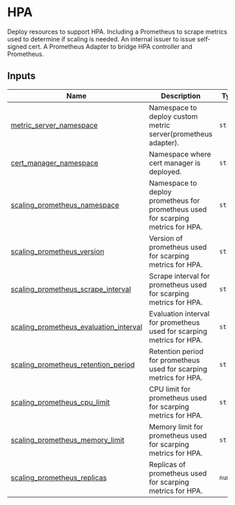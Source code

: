 # HPA
Deploy resources to support HPA.
Including a Prometheus to scrape metrics used to determine if scaling is needed.
An internal issuer to issue self-signed cert.
A Prometheus Adapter to bridge HPA controller and Prometheus.

## Inputs

| Name | Description | Type | Default | Required |
|------|-------------|------|---------|:--------:|
| <a name="input_metric_server_namespace"></a> [metric\_server\_namespace](#input\_metric\_server\_namespace) | Namespace to deploy custom metric server(prometheus adapter). | `string` | `sn-system` | no |
| <a name="input_cert_manager_namespace"></a> [cert\_manager\_namespace](#input\_cert\_manager\_namespace) | Namespace where cert manager is deployed. | `string` | `cert-manager` | no |
| <a name="input_scaling_prometheus_namespace"></a> [scaling\_prometheus\_namespace](#input\_scaling\_prometheus\_namespace) | Namespace to deploy prometheus for prometheus used for scarping metrics for HPA. | `string` | `sn-system` | no |
| <a name="input_scaling_prometheus_version"></a> [scaling\_prometheus\_version](#input\_scaling\_prometheus\_version) | Version of prometheus used for scarping metrics for HPA. | `string` | `v2.19.2` | no |
| <a name="input_scaling_prometheus_scrape_interval"></a> [scaling\_prometheus\_scrape\_interval](#input\_scaling\_prometheus\_scrape\_interval) | Scrape interval for prometheus used for scarping metrics for HPA. | `string` | `15s` | no |
| <a name="input_scaling_prometheus_evaluation_interval"></a> [scaling\_prometheus\_evaluation\_interval](#input\_scaling\_prometheus\_evaluation\_interval) | Evaluation interval for prometheus used for scarping metrics for HPA. | `string` | `30s` | no |
| <a name="input_scaling_prometheus_retention_period"></a> [scaling\_prometheus\_retention\_period](#input\_scaling\_prometheus\_retention\_period) | Retention period for prometheus used for scarping metrics for HPA. | `string` | `1h` | no |
| <a name="input_scaling_prometheus_cpu_limit"></a> [scaling\_prometheus\_cpu\_limit](#input\_scaling\_prometheus\_cpu\_limit) | CPU limit for prometheus used for scarping metrics for HPA. | `string` | `200m` | no |
| <a name="input_scaling_prometheus_memory_limit"></a> [scaling\_prometheus\_memory\_limit](#input\_scaling\_prometheus\_memory\_limit) | Memory limit for prometheus used for scarping metrics for HPA. | `string` | `1G` | no |
| <a name="input_scaling_prometheus_replicas"></a> [scaling\_prometheus\_replicas](#input\_scaling\_prometheus\_replicas) | Replicas of prometheus used for scarping metrics for HPA. | `number` | `1` | no |
